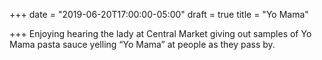 +++
date = "2019-06-20T17:00:00-05:00"
draft = true
title = "Yo Mama"

+++
Enjoying hearing the lady at Central Market giving out samples of Yo Mama pasta sauce yelling “Yo Mama” at people as they pass by.